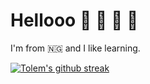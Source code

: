 # Hellooo 🦹 :wave: 👾 🔄
I'm from 🇳🇬 and I like learning.

[![Tolem's github streak](https://github-readme-streak-stats.herokuapp.com/?user=tolem)](https://github.com/tolem)
